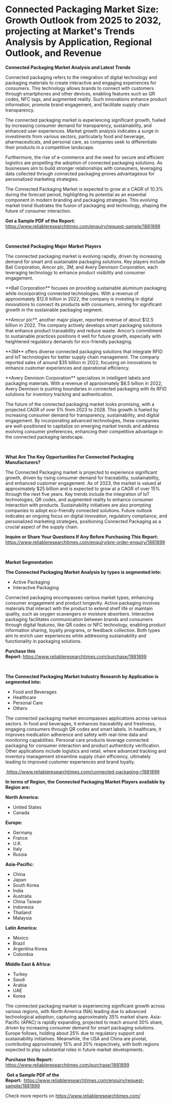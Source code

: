 <p><h1>Connected Packaging Market Size: Growth Outlook from 2025 to 2032, projecting at Market's Trends Analysis by Application, Regional Outlook, and Revenue</h1></p><p><strong>Connected Packaging Market Analysis and Latest Trends</strong></p>
<p><p>Connected packaging refers to the integration of digital technology and packaging materials to create interactive and engaging experiences for consumers. This technology allows brands to connect with customers through smartphones and other devices, enabling features such as QR codes, NFC tags, and augmented reality. Such innovations enhance product information, promote brand engagement, and facilitate supply chain transparency.</p><p>The connected packaging market is experiencing significant growth, fueled by increasing consumer demand for transparency, sustainability, and enhanced user experiences. Market growth analysis indicates a surge in investments from various sectors, particularly food and beverage, pharmaceuticals, and personal care, as companies seek to differentiate their products in a competitive landscape.</p><p>Furthermore, the rise of e-commerce and the need for secure and efficient logistics are propelling the adoption of connected packaging solutions. As businesses aim to build stronger relationships with consumers, leveraging data collected through connected packaging proves advantageous for personalized marketing strategies.</p><p>The Connected Packaging Market is expected to grow at a CAGR of 10.3% during the forecast period, highlighting its potential as an essential component in modern branding and packaging strategies. This evolving market trend illustrates the fusion of packaging and technology, shaping the future of consumer interaction.</p></p>
<p><strong>Get a Sample PDF of the Report:&nbsp;</strong> <a href="https://www.reliableresearchtimes.com/enquiry/request-sample/1881899?utm_campaign=2792&utm_medium=2&utm_source=Github&utm_content=ia&utm_term=08032025&utm_id=connected-packaging">https://www.reliableresearchtimes.com/enquiry/request-sample/1881899</a></p>
<p>&nbsp;</p>
<p><strong>Connected Packaging Major Market Players</strong></p>
<p><p>The connected packaging market is evolving rapidly, driven by increasing demand for smart and sustainable packaging solutions. Key players include Ball Corporation, Amcor plc, 3M, and Avery Dennison Corporation, each leveraging technology to enhance product visibility and consumer engagement.</p><p>**Ball Corporation** focuses on providing sustainable aluminum packaging while incorporating connected technologies. With a revenue of approximately $12.6 billion in 2022, the company is investing in digital innovations to connect its products with consumers, aiming for significant growth in the sustainable packaging segment.</p><p>**Amcor plc**, another major player, reported revenue of about $12.5 billion in 2022. The company actively develops smart packaging solutions that enhance product traceability and reduce waste. Amcor’s commitment to sustainable practices positions it well for future growth, especially with heightened regulatory demands for eco-friendly packaging.</p><p>**3M** offers diverse connected packaging solutions that integrate RFID and IoT technologies for better supply chain management. The company reported sales of around $35 billion in 2022, focusing on innovations to enhance customer experiences and operational efficiency.</p><p>**Avery Dennison Corporation** specializes in intelligent labels and packaging materials. With a revenue of approximately $8.5 billion in 2022, Avery Dennison is pushing boundaries in connected packaging with its RFID solutions for inventory tracking and authentication.</p><p>The future of the connected packaging market looks promising, with a projected CAGR of over 5% from 2023 to 2028. This growth is fueled by increasing consumer demand for transparency, sustainability, and digital engagement. By incorporating advanced technologies, these companies are well-positioned to capitalize on emerging market trends and address evolving consumer preferences, enhancing their competitive advantage in the connected packaging landscape.</p></p>
<p>&nbsp;</p>
<p><strong>What Are The Key Opportunities For Connected Packaging Manufacturers?</strong></p>
<p><p>The Connected Packaging market is projected to experience significant growth, driven by rising consumer demand for traceability, sustainability, and enhanced customer engagement. As of 2023, the market is valued at approximately $25 billion and is expected to grow at a CAGR of over 15% through the next five years. Key trends include the integration of IoT technologies, QR codes, and augmented reality to enhance consumer interaction with products. Sustainability initiatives are also prompting companies to adopt eco-friendly connected solutions. Future outlook indicates an ongoing focus on digital innovation, regulatory compliance, and personalized marketing strategies, positioning Connected Packaging as a crucial aspect of the supply chain.</p></p>
<p><strong>Inquire or Share Your Questions If Any Before Purchasing This Report:</strong> <a href="https://www.reliableresearchtimes.com/enquiry/pre-order-enquiry/1881899?utm_campaign=2792&utm_medium=2&utm_source=Github&utm_content=ia&utm_term=08032025&utm_id=connected-packaging">https://www.reliableresearchtimes.com/enquiry/pre-order-enquiry/1881899</a></p>
<p>&nbsp;</p>
<p><strong>Market Segmentation</strong></p>
<p><strong>The Connected Packaging Market Analysis by types is segmented into:</strong></p>
<p><ul><li>Active Packaging</li><li>Interactive Packaging</li></ul></p>
<p><p>Connected packaging encompasses various market types, enhancing consumer engagement and product longevity. Active packaging involves materials that interact with the product to extend shelf life or maintain quality, such as oxygen scavengers or moisture absorbers. Interactive packaging facilitates communication between brands and consumers through digital features, like QR codes or NFC technology, enabling product information sharing, loyalty programs, or feedback collection. Both types aim to enrich user experiences while addressing sustainability and functionality in packaging solutions.</p></p>
<p><strong>Purchase this Report:&nbsp;</strong><a href="https://www.reliableresearchtimes.com/purchase/1881899?utm_campaign=2792&utm_medium=2&utm_source=Github&utm_content=ia&utm_term=08032025&utm_id=connected-packaging">https://www.reliableresearchtimes.com/purchase/1881899</a></p>
<p>&nbsp;</p>
<p><strong>The Connected Packaging Market Industry Research by Application is segmented into:</strong></p>
<p><ul><li>Food and Beverages</li><li>Healthcare</li><li>Personal Care</li><li>Others</li></ul></p>
<p><p>The connected packaging market encompasses applications across various sectors. In food and beverages, it enhances traceability and freshness, engaging consumers through QR codes and smart labels. In healthcare, it improves medication adherence and safety with real-time data and monitoring capabilities. Personal care products leverage connected packaging for consumer interaction and product authenticity verification. Other applications include logistics and retail, where advanced tracking and inventory management streamline supply chain efficiency, ultimately leading to improved customer experiences and brand loyalty.</p></p>
<p><a href="https://www.reliableresearchtimes.com/connected-packaging-r1881899?utm_campaign=2792&utm_medium=2&utm_source=Github&utm_content=ia&utm_term=08032025&utm_id=connected-packaging">&nbsp;https://www.reliableresearchtimes.com/connected-packaging-r1881899</a></p>
<p><strong>In terms of Region, the Connected Packaging Market Players available by Region are:</strong></p>
<p>
    <p> <strong> North America: </strong>
        <ul>
            <li>United States</li>
            <li>Canada</li>
        </ul>
        </p> 
    <p> <strong> Europe: </strong>
        <ul>
            <li>Germany</li>
            <li>France</li>
            <li>U.K.</li>
            <li>Italy</li>
            <li>Russia</li>
        </ul>
        </p> 
    <p> <strong> Asia-Pacific: </strong>
        <ul>
            <li>China</li>
            <li>Japan</li>
            <li>South Korea</li>
            <li>India</li>
            <li>Australia</li>
            <li>China Taiwan</li>
            <li>Indonesia</li>
            <li>Thailand</li>
            <li>Malaysia</li>
        </ul>
        </p> 
    <p> <strong> Latin America: </strong>
        <ul>
            <li>Mexico</li>
            <li>Brazil</li>
            <li>Argentina Korea</li>
            <li>Colombia</li>
        </ul>
        </p> 
    <p> <strong> Middle East & Africa: </strong>
        <ul>
            <li>Turkey</li>
            <li>Saudi</li>
            <li>Arabia</li>
            <li>UAE</li>
            <li>Korea</li>
        </ul>
    </p>
    </p>
<p><p>The connected packaging market is experiencing significant growth across various regions, with North America (NA) leading due to advanced technological adoption, capturing approximately 35% market share. Asia-Pacific (APAC) is rapidly expanding, projected to reach around 30% share, driven by increasing consumer demand for smart packaging solutions. Europe follows, holding about 25% due to regulatory support and sustainability initiatives. Meanwhile, the USA and China are pivotal, contributing approximately 15% and 20% respectively, with both regions expected to play substantial roles in future market developments.</p></p>
<p><strong>Purchase this Report: </strong><a href="https://www.reliableresearchtimes.com/purchase/1881899?utm_campaign=2792&utm_medium=2&utm_source=Github&utm_content=ia&utm_term=08032025&utm_id=connected-packaging">https://www.reliableresearchtimes.com/purchase/1881899</a></p>
<p>&nbsp;<strong>Get a Sample PDF of the Report:&nbsp;&nbsp;</strong><a href="https://www.reliableresearchtimes.com/enquiry/request-sample/1881899?utm_campaign=2792&utm_medium=2&utm_source=Github&utm_content=ia&utm_term=08032025&utm_id=connected-packaging">https://www.reliableresearchtimes.com/enquiry/request-sample/1881899</a></p>
<p><strong></strong></p>
<p>Check more reports on <a href="https://www.reliableresearchtimes.com/?utm_campaign=2792&utm_medium=2&utm_source=Github&utm_content=ia&utm_term=08032025&utm_id=connected-packaging">https://www.reliableresearchtimes.com/</a></p>